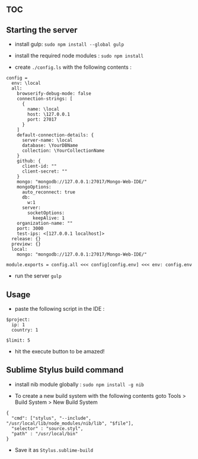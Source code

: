 ## TOC

## Starting the server

* install gulp: 
``` sudo npm install --global gulp ```

* install the required node modules :
``` sudo npm install ```

* create ``` ./config.ls ``` with the following contents :
```
config =
  env: \local
  all:
    browserify-debug-mode: false
    connection-strings: [
      {
        name: \local
        host: \127.0.0.1
        port: 27017
      }
    ]
    default-connection-details: {
      server-name: \local
      database: \YourDBName
      collection: \YourCollectionName
    }
    github: {
      client-id: ""
      client-secret: ""
    }
    mongo: "mongodb://127.0.0.1:27017/Mongo-Web-IDE/"
    mongoOptions:
      auto_reconnect: true
      db:
        w:1
      server:
        socketOptions: 
          keepAlive: 1
    organization-name: ""
    port: 3000
    test-ips: <[127.0.0.1 localhost]>
  release: {}
  preview: {}
  local:
    mongo: "mongodb://127.0.0.1:27017/Mongo-Web-IDE/"

module.exports = config.all <<< config[config.env] <<< env: config.env
```

* run the server
``` gulp ```



## Usage

* paste the following script in the IDE : 
```
$project:
  ip: 1
  country: 1
  
$limit: 5
```

* hit the execute button to be amazed!



## Sublime Stylus build command

* install nib module globally :
``` sudo npm install -g nib ```

* To create a new build system with the following contents goto Tools > Build System > New Build System
```
{
  "cmd": ["stylus", "--include", "/usr/local/lib/node_modules/nib/lib", "$file"],
  "selector" : "source.styl",
  "path" : "/usr/local/bin"
}
```

* Save it as ``` Stylus.sublime-build ```